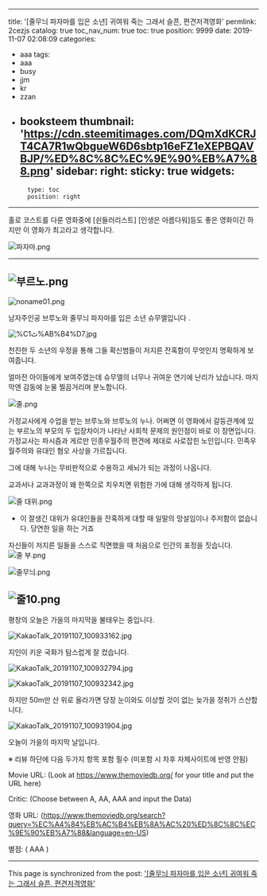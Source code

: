 
---
title: '[줄무늬 파자마를 입은 소년] 귀여워 죽는 그래서 슬픈, 편견저격영화'
permlink: 2cezjs
catalog: true
toc_nav_num: true
toc: true
position: 9999
date: 2019-11-07 02:08:09
categories:
- aaa
tags:
- aaa
- busy
- jjm
- kr
- zzan
- booksteem
thumbnail: 'https://cdn.steemitimages.com/DQmXdKCRJT4CA7R1wQbgueW6D6sbtp16eFZ1eXEPBQAVBJP/%ED%8C%8C%EC%9E%90%EB%A7%88.png'
sidebar:
    right:
        sticky: true
widgets:
    -
        type: toc
        position: right
---


홀로 코스트를 다룬 영화중에 [쉰들러리스트] [인생은 아름다워]등도 좋은 영화이긴 하지만
이 영화가 최고라고 생각합니다. 

![파자마.png](https://cdn.steemitimages.com/DQmXdKCRJT4CA7R1wQbgueW6D6sbtp16eFZ1eXEPBQAVBJP/%ED%8C%8C%EC%9E%90%EB%A7%88.png)

---
![부르노.png](https://cdn.steemitimages.com/DQmUgD4CKKGJkYRm517CMnp83F1j4GS9a1XFZNAPVYWFSjg/%EB%B6%80%EB%A5%B4%EB%85%B8.png)
---
![noname01.png](https://cdn.steemitimages.com/DQmZ5Aj5Gj7jSJgca88LuHWLAe9whpq3ZZZfpNoJ7nGE7J7/noname01.png)

남자주인공 브루노와
줄무늬 파자마를 입은 소년 슈무엘입니다 .

![%C1ٹ%AB%B4%D7.jpg](https://cdn.steemitimages.com/DQmYVXSCmkVkBo1wDZHem4di33gxU5q74xFwD5HxjZAeES1/%C1%D9%B9%AB%B4%D7.jpg)

천진한 두 소년의 우정을 통해 그들 확신범들이 저지른 잔혹함이 무엇인지 명확하게 보여줍니다. 

얼마전 아이들에게 보여주였는데 슈무엘의 너무나 귀여운 연기에 난리가 났습니다. 
마지막엔 감동에 눈물 찔끔거리며 분노합니다. 
  

![줄.png](https://cdn.steemitimages.com/DQmTHArRSxmw1AusXCH1nGVsoKHmyqt1JJmz7c2hJhJbCRg/%EC%A4%84.png)


가정교사에게 수업을 받는 브루노와 브루노의 누나. 
어쩌면 이 영화에서 갈등관계에 있는 부르노의 부모의 두 입장차이가 나타난 사회적 문제의 원인점이 바로 이 장면입니다.
가정교사는 파시즘과 게르만 인종우월주의 편견에 제대로 사로잡힌 노인입니다. 민족우월주의와 유대인 혐오 사상을 가르칩니다. 

그에 대해 누나는 무비판적으로 수용하고
세뇌가 되는 과정이 나옵니다. 

 교과서나 교과과정이 왜 한쪽으로 치우치면 위험한 가에 대해
생각하게 됩니다. 

![줄 대위.png](https://cdn.steemitimages.com/DQmNS2jWnraovjvyYZY4PWYc2ZqVGYHqJYEqB4kikEFdJxf/%EC%A4%84%20%EB%8C%80%EC%9C%84.png)
* 이 잘생긴 대위가 유대인들을 잔혹하게 대할 때 일말의 망설임이나 주저함이 없습니다.
당연한 일을 하는 거죠

자신들이 저지른 일들을 스스로 직면했을 때 처음으로 인간의 표정을 짓습니다.
![줄 부.png](https://cdn.steemitimages.com/DQmXhiiN3PYcg7avJXtgdQu74HV14oC6SHhDEZ5fcuTwqsk/%EC%A4%84%20%EB%B6%80.png)

![줄무늬.png](https://cdn.steemitimages.com/DQmTW4urzURwPms5Bt7bLCf6StLFkmFE2rpM9xyvx3HeLcd/%EC%A4%84%EB%AC%B4%EB%8A%AC.png)


![줄10.png](https://cdn.steemitimages.com/DQmUmRqK2XrQQqwWfnkwo9kzMH1QqMrZVBbUwUMHpXgQRNt/%EC%A4%8410.png)
----

평창의 오늘은 가을의 마지막을 불태우는 중입니다.

![KakaoTalk_20191107_100933162.jpg](https://cdn.steemitimages.com/DQmYhj86GAF72Q6dZ9m3xF19SQw6oAjUWEc885e8YWoHgMx/KakaoTalk_20191107_100933162.jpg)

지인이 키운 국화가 탐스럽게 잘 컸습니다.

![KakaoTalk_20191107_100932794.jpg](https://cdn.steemitimages.com/DQmbFh92Zv2hJP87XTzv6yCJJew94XqmQTYp6izUb2UMYbh/KakaoTalk_20191107_100932794.jpg)

![KakaoTalk_20191107_100932342.jpg](https://cdn.steemitimages.com/DQmVnkyPDi3e9yuUN2Xij7tfsHnmTHo3BYkkorRRNYv1aEy/KakaoTalk_20191107_100932342.jpg)

하지만 50m만 산 위로 올라가면
당장 눈이와도 이상할 것이 없는 늦가을 정취가 스산합니다.

![KakaoTalk_20191107_100931904.jpg](https://cdn.steemitimages.com/DQma1b1e8oQTbe6MA6tePu6uYYJ8zxzqvwpFkwoHsZXktFu/KakaoTalk_20191107_100931904.jpg)

오늘이 가을의 마지막 날입니다. 

※ 리뷰 하단에 다음 두가지 항목 포함 필수 (미포함 시 차후 자체사이트에 반영 안됨)

Movie URL: (Look at https://www.themoviedb.org/ for your title and put the URL here)

Critic: (Choose between A, AA, AAA and input the Data)

영화 URL: (https://www.themoviedb.org/search?query=%EC%A4%84%EB%AC%B4%EB%8A%AC%20%ED%8C%8C%EC%9E%90%EB%A7%88&language=en-US)

별점: ( AAA )

- - -

This page is synchronized from the post: ['[줄무늬 파자마를 입은 소년] 귀여워 죽는 그래서 슬픈, 편견저격영화'](https://steemit.com/@raah/2cezjs)
